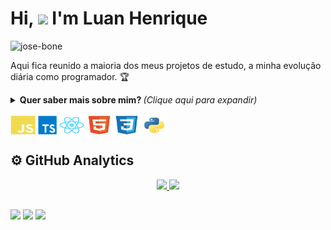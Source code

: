 <h1 align="left">Hi, <img src="https://raw.githubusercontent.com/kaueMarques/kaueMarques/master/hi.gif" width="30px"> I'm Luan Henrique</h1>
<p align="left"> <img src="https://komarev.com/ghpvc/?username=luanhenriquee&label=Profile%20views&color=0e75b6&style=flat" alt="jose-bone" /> </p>
<p>Aqui fica reunido a maioria dos meus projetos de estudo, a minha evolução diária como programador. 🏆</p>

<details>
<summary> <b> Quer saber mais sobre mim? </b> <i>(Clique aqui para expandir)</i> </summary>

### 📖 Sobre mim
<p> Sou um programador focado no Front-end. Estou sempre a procura de aprender novas tecnologias para me manter dentro do mercado e suas necessidades. Sou ambicioso e muito focado no meu trabalho.</p>

### 🖥️ Meus ambientes
![VSCode](https://img.shields.io/badge/-VSCode-0085D1?style=flat-square&logo=visual-studio-code&logoColor=white)
![Windows](https://img.shields.io/badge/-Windows-00ADEF?style=flat-square&logo=windows&logoColor=white)
</details>

<div style="display: inline_block"><br>
  <img align="center" alt="Luan-Js" height="30" width="40" src="https://raw.githubusercontent.com/devicons/devicon/master/icons/javascript/javascript-plain.svg">
  <img align="center" alt="Luan-Ts" height="30" width"40"
src="https://raw.githubusercontent.com/devicons/devicon/master/icons/typescript/typescript-plain.svg">
  <img align="center" alt="Luan-React" height="30" width="40" src="https://raw.githubusercontent.com/devicons/devicon/master/icons/react/react-original.svg">
  <img align="center" alt="Luan-HTML" height="30" width="40" src="https://raw.githubusercontent.com/devicons/devicon/master/icons/html5/html5-original.svg">
  <img align="center" alt="Luan-CSS" height="30" width="40" src="https://raw.githubusercontent.com/devicons/devicon/master/icons/css3/css3-original.svg">
  <img align="center" alt="Luan-Python" height="30" width="40" src="https://raw.githubusercontent.com/devicons/devicon/master/icons/python/python-original.svg">
</div>

## ⚙️ GitHub Analytics
<div align="center">
  <a href="https://github.com/luanhenriquee">
  <img height="160em" src="https://github-readme-stats.vercel.app/api?username=luanhenriquee&show_icons=true&theme=radical&include_all_commits=true&count_private=true"/>
  <img height="160em" src="https://github-readme-stats.vercel.app/api/top-langs/?username=luanhenriquee&layout=compact&langs_count=7&theme=radical"/>
  </a>
</div>

 ## 
 
<div> 
 <a href="https://discord.com/invite/RDpdcaKapc" target="_blank"><img src="https://img.shields.io/badge/Discord-7289DA?style=for-the-badge&logo=discord&logoColor=white" target="_blank"></a> 
  <a href = "mailto:luanhenrique.dev@gmail.com"><img src="https://img.shields.io/badge/-Gmail-%23333?style=for-the-badge&logo=gmail&logoColor=white" target="_blank"></a>
  <a href="https://www.linkedin.com/in/luanhenrique04" target="_blank"><img src="https://img.shields.io/badge/-LinkedIn-%230077B5?style=for-the-badge&logo=linkedin&logoColor=white" target="_blank"></a> 
</div>
